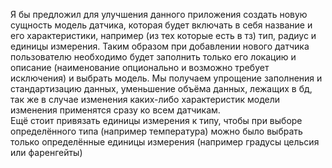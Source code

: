    Я бы предложил для улучшения данного приложения создать новую сущность модель датчика, которая будет включать в себя
название и его характеристики, например (из тех которые есть в тз) тип, радиус и единицы измерения. Таким образом при добавлении
нового датчика пользователю необходимо будет заполнить только его локацию и описание (наименование опционально и возможно
требует исключения) и выбрать модель. Мы получаем упрощение заполнения и стандартизацию данных, уменьшение объёма данных, лежащих в бд,
так же в случае изменения каких-либо характеристик модели изменения применятся сразу ко всем датчикам.         
   Ещё стоит привязать единицы измерения к типу, чтобы при выборе определённого типа (например температура) можно было
выбрать только определённые единицы измерения (например градусы цельсия или фаренгейты)
